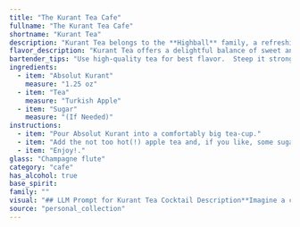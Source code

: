 ```yaml
---
title: "The Kurant Tea Cafe"
fullname: "The Kurant Tea Cafe"
shortname: "Kurant Tea"
description: "Kurant Tea belongs to the **Highball** family, a refreshing combination of spirits, mixers, and ice served tall in a highball glass. While its exact origin is unknown, it's a modern twist on classic tea-based cocktails, likely inspired by the increasing popularity of flavored vodkas like Absolut Kurant. "
flavor_description: "Kurant Tea offers a delightful balance of sweet and tart. The Absolut Kurant's blackcurrant liqueur provides a rich, fruity sweetness, while the tea adds a subtle floral and earthy complexity. A touch of sugar enhances the sweetness and rounds out the flavor profile, creating a harmonious and refreshing cocktail. "
bartender_tips: "Use high-quality tea for best flavor.  Steep it strong, then let it cool completely before mixing.  Add sugar to taste, but a bit more sweetness than usual is good here.  Shake well with ice to chill and dilute the cocktail.  The key is balance - the tartness of the Kurant, the floral tea, and the sweetness should all come through.  Garnish with a lemon twist for a fresh touch. "
ingredients:
  - item: "Absolut Kurant"
    measure: "1.25 oz"
  - item: "Tea"
    measure: "Turkish Apple"
  - item: "Sugar"
    measure: "(If Needed)"
instructions:
  - item: "Pour Absolut Kurant into a comfortably big tea-cup."
  - item: "Add the not too hot(!) apple tea and, if you like, some sugar."
  - item: "Enjoy!."
glass: "Champagne flute"
category: "cafe"
has_alcohol: true
base_spirit:
family: ""
visual: "## LLM Prompt for Kurant Tea Cocktail Description**Imagine a cocktail called Kurant Tea made with Absolut Kurant, tea, and sugar. Describe the cocktail's appearance in detail. Consider the following aspects:*** **Color:**  Is the drink light and refreshing, or dark and bold? Does the color evoke the flavors of the ingredients? * **Texture:** Is it clear, cloudy, or layered? Does it have any visible elements, like fruit slices or ice?* **Appearance of the glass:**  What type of glass does it best suit? Does it have a rim, a garnish, or any specific presentation? * **Overall Impression:** What is the overall aesthetic of the cocktail? Does it feel sophisticated, casual, or something else entirely? **Please provide a vivid and detailed description of the Kurant Tea cocktail's appearance based on these factors.** "
source: "personal_collection"
---
```


